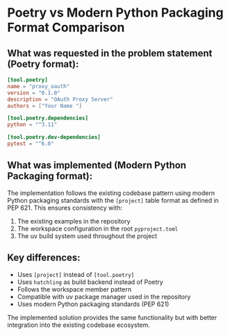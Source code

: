 # Poetry vs Modern Python Packaging Format Comparison

## What was requested in the problem statement (Poetry format):

```toml
[tool.poetry]
name = "proxy_oauth"
version = "0.1.0"
description = "OAuth Proxy Server"
authors = ["Your Name "]

[tool.poetry.dependencies]
python = "^3.11"

[tool.poetry.dev-dependencies]
pytest = "^6.0"
```

## What was implemented (Modern Python Packaging format):

The implementation follows the existing codebase pattern using modern Python packaging standards with the `[project]` table format as defined in PEP 621. This ensures consistency with:

1. The existing examples in the repository 
2. The workspace configuration in the root `pyproject.toml`
3. The uv build system used throughout the project

## Key differences:

- Uses `[project]` instead of `[tool.poetry]`
- Uses `hatchling` as build backend instead of Poetry
- Follows the workspace member pattern
- Compatible with uv package manager used in the repository
- Uses modern Python packaging standards (PEP 621)

The implemented solution provides the same functionality but with better integration into the existing codebase ecosystem.